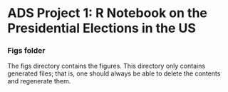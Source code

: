 # ADS Project 1:  R Notebook on the Presidential Elections in the US

### Figs folder

The figs directory contains the figures. This directory only contains generated files; that is, one should always be able to delete the contents and regenerate them.
